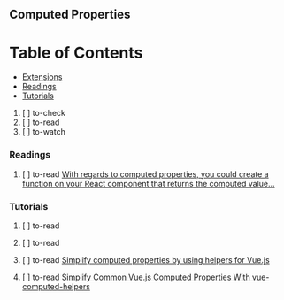 ## Computed Properties

# Table of Contents
<!-- MarkdownTOC depth=4 -->
  - [Extensions](#extensions)
  - [Readings](#readings)
  - [Tutorials](#tutorials)
<!-- /MarkdownTOC -->

  1. [ ] to-check []()
  1. [ ] to-read []()
  1. [ ] to-watch []()

### Readings

  1. [ ] to-read [With regards to computed properties, you could create a function on your React component that returns the computed value...](https://medium.com/@MiguelOller/with-regards-to-computed-properties-you-could-create-a-function-on-your-react-component-that-d50b6960dd8e)

### Tutorials

  1. [ ] to-read []()
  1. [ ] to-read []()

  1. [ ] to-read [Simplify computed properties by using helpers for Vue.js](https://vuejsfeed.com/blog/simplify-computed-properties-by-using-helpers-for-vue-js)
  1. [ ] to-read [Simplify Common Vue.js Computed Properties With vue-computed-helpers](https://alligator.io/vuejs/vue-computed-helpers/)
